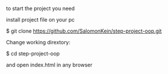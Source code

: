 to start the project you need

install project file on your pc

$ git clone https://github.com/SalomonKein/step-project-oop.git

Change working dirextory:

$ cd step-project-oop 

and open index.html in any browser
